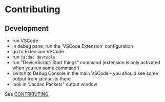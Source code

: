 # Contributing

## Development

* run VSCode
* in debug pane, run the 'VSCode Extension' configuration
* go to Extension VSCode
* run `jacdac devtools`
* run "DeviceScript: Start things" command (extension is only activated when you run some command!)
* switch to Debug Console in the main VSCode - you should see some output from jacdac-ts there
* look in "Jacdac Packets" output window

See [CONTRIBUTING](https://github.com/microsoft/devicescript/).